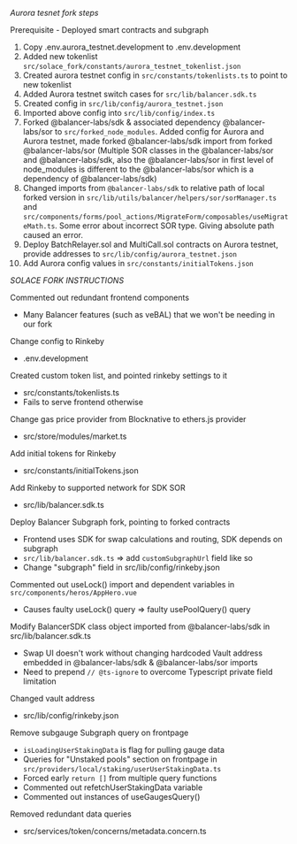 *Aurora tesnet fork steps*

Prerequisite - Deployed smart contracts and subgraph

1. Copy .env.aurora_testnet.development to .env.development
2. Added new tokenlist `src/solace_fork/constants/aurora_testnet_tokenlist.json`
3. Created aurora testnet config in `src/constants/tokenlists.ts` to point to new tokenlist 
4. Added Aurora testnet switch cases for `src/lib/balancer.sdk.ts`
5. Created config in `src/lib/config/aurora_testnet.json`
6. Imported above config into `src/lib/config/index.ts`
7. Forked @balancer-labs/sdk & associated dependency @balancer-labs/sor to `src/forked_node_modules`. Added config for Aurora and Aurora testnet, made forked @balancer-labs/sdk import from forked @balancer-labs/sor (Multiple SOR classes in the @balancer-labs/sor and @balancer-labs/sdk, also the @balancer-labs/sor in first level of node_modules is different to the @balancer-labs/sor which is a dependency of @balancer-labs/sdk)
8. Changed imports from `@balancer-labs/sdk` to relative path of local forked version in `src/lib/utils/balancer/helpers/sor/sorManager.ts` and `src/components/forms/pool_actions/MigrateForm/composables/useMigrateMath.ts`. Some error about incorrect SOR type. Giving absolute path caused an error. 
9. Deploy BatchRelayer.sol and MultiCall.sol contracts on Aurora testnet, provide addresses to `src/lib/config/aurora_testnet.json`
10. Add Aurora config values in `src/constants/initialTokens.json`

*SOLACE FORK INSTRUCTIONS*

Commented out redundant frontend components
- Many Balancer features (such as veBAL) that we won't be needing in our fork

Change config to Rinkeby
- .env.development

Created custom token list, and pointed rinkeby settings to it
- src/constants/tokenlists.ts
- Fails to serve frontend otherwise

Change gas price provider from Blocknative to ethers.js provider
- src/store/modules/market.ts

Add initial tokens for Rinkeby
- src/constants/initialTokens.json

Add Rinkeby to supported network for SDK SOR
- src/lib/balancer.sdk.ts

Deploy Balancer Subgraph fork, pointing to forked contracts
- Frontend uses SDK for swap calculations and routing, SDK depends on subgraph
- `src/lib/balancer.sdk.ts` => add `customSubgraphUrl` field like so
- Change "subgraph" field in src/lib/config/rinkeby.json

Commented out useLock() import and dependent variables in `src/components/heros/AppHero.vue`
- Causes faulty useLock() query => faulty usePoolQuery() query

Modify BalancerSDK class object imported from @balancer-labs/sdk in src/lib/balancer.sdk.ts
- Swap UI doesn't work without changing hardcoded Vault address embedded in @balancer-labs/sdk & @balancer-labs/sor imports
- Need to prepend `// @ts-ignore` to overcome Typescript private field limitation

Changed vault address
- src/lib/config/rinkeby.json

Remove subgauge Subgraph query on frontpage
- `isLoadingUserStakingData` is flag for pulling gauge data
- Queries for "Unstaked pools" section on frontpage in `src/providers/local/staking/userUserStakingData.ts`
- Forced early `return []` from multiple query functions
- Commented out refetchUserStakingData variable
- Commented out instances of useGaugesQuery()

Removed redundant data queries
- src/services/token/concerns/metadata.concern.ts